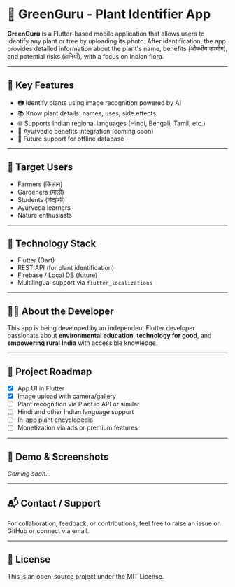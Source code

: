 # 🌿 GreenGuru - Plant Identifier App

**GreenGuru** is a Flutter-based mobile application that allows users to identify any plant or tree by uploading its photo. After identification, the app provides detailed information about the plant's name, benefits (औषधीय उपयोग), and potential risks (हानियाँ), with a focus on Indian flora.

---

## 🌱 Key Features

- 📷 Identify plants using image recognition powered by AI
- 📚 Know plant details: names, uses, side effects
- 🌐 Supports Indian regional languages (Hindi, Bengali, Tamil, etc.)
- 🧘 Ayurvedic benefits integration (coming soon)
- 📶 Future support for offline database

---

## 👥 Target Users

- Farmers (किसान)
- Gardeners (माली)
- Students (विद्यार्थी)
- Ayurveda learners
- Nature enthusiasts

---

## 🔧 Technology Stack

- Flutter (Dart)
- REST API (for plant identification)
- Firebase / Local DB (future)
- Multilingual support via `flutter_localizations`

---

## 👨‍💻 About the Developer

This app is being developed by an independent Flutter developer passionate about **environmental education**, **technology for good**, and **empowering rural India** with accessible knowledge.

---

## 🚀 Project Roadmap

- [x] App UI in Flutter
- [x] Image upload with camera/gallery
- [ ] Plant recognition via Plant.id API or similar
- [ ] Hindi and other Indian language support
- [ ] In-app plant encyclopedia
- [ ] Monetization via ads or premium features

---

## 🔗 Demo & Screenshots

_Coming soon..._

---

## 📬 Contact / Support

For collaboration, feedback, or contributions, feel free to raise an issue on GitHub or connect via email.

---

## 📢 License

This is an open-source project under the MIT License.
